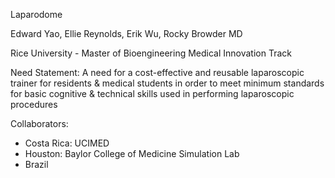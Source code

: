 
Laparodome

Edward Yao, Ellie Reynolds, Erik Wu, Rocky Browder MD

Rice University - Master of Bioengineering Medical Innovation Track

Need Statement:
A need for a cost-effective and reusable laparoscopic trainer for residents & medical students in order to meet minimum standards for basic cognitive & technical skills used in performing laparoscopic procedures

Collaborators: 
- Costa Rica: UCIMED
- Houston: Baylor College of Medicine Simulation Lab
- Brazil
